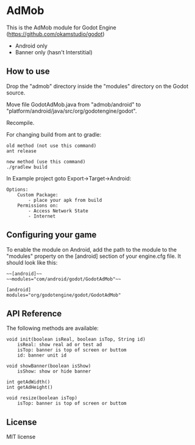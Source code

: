AdMob
=====
This is the AdMob module for Godot Engine (https://github.com/okamstudio/godot)
- Android only
- Banner only (hasn't Interstitial)
 
How to use
----------
Drop the "admob" directory inside the "modules" directory on the Godot source.

Move file GodotAdMob.java from "admob/android" to "platform/android/java/src/org/godotengine/godot".

Recompile.

For changing build from ant to gradle:

	old method (not use this command)
	ant release
	
	new method (use this command)
	./gradlew build


In Example project goto Export->Target->Android:

	Options:
		Custom Package:
			- place your apk from build
		Permissions on:
			- Access Network State
			- Internet

Configuring your game
---------------------

To enable the module on Android, add the path to the module to the "modules" property on the [android] section of your engine.cfg file. It should look like this:

	~~[android]~~
	~~modules="com/android/godot/GodotAdMob"~~
	
	[android]
	modules="org/godotengine/godot/GodotAdMob"

API Reference
-------------

The following methods are available:

	void init(boolean isReal, boolean isTop, String id)
		isReal: show real ad or test ad
		isTop: banner is top of screen or buttom
		id: banner unit id
	
	void showBanner(boolean isShow)
		isShow: show or hide banner
	
	int getAdWidth()
	int getAdHeight()
	
	void resize(boolean isTop)
		isTop: banner is top of screen or buttom

License
-------------
MIT license
	
